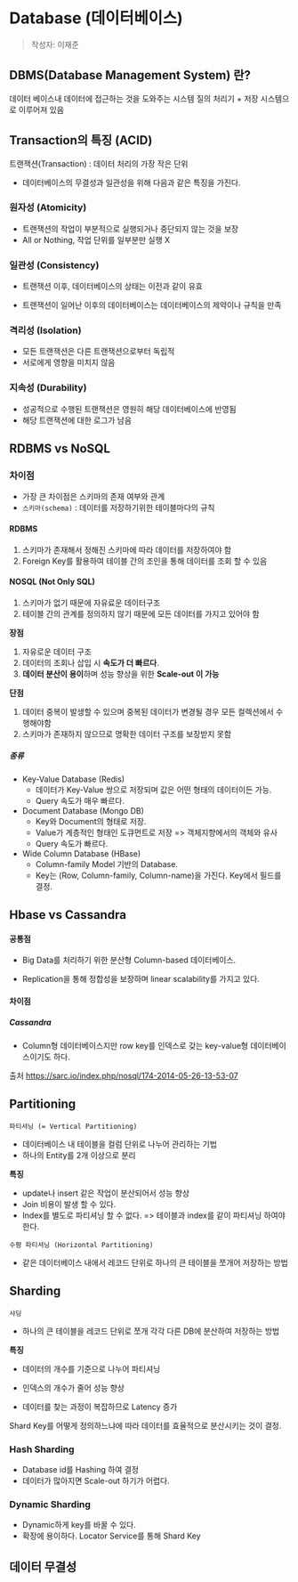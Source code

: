 # Database (데이터베이스)

>  작성자: 이재준



## DBMS(Database Management System) 란?

데이터 베이스내 데이터에 접근하는 것을 도와주는 시스템
질의 처리기 + 저장 시스템으로 이루어져 있음

## Transaction의 특징 (ACID)

트랜잭션(Transaction) : 데이터 처리의 가장 작은 단위

* 데이터베이스의 무결성과 일관성을 위해 다음과 같은 특징을 가진다.

### 원자성 (Atomicity)

* 트랜잭션의 작업이 부분적으로 실행되거나 중단되지 않는 것을 보장
* All or Nothing, 작업 단위를 일부분만 실행 X

### 일관성 (Consistency)

* 트랜잭션 이후, 데이터베이스의 상태는 이전과 같이 유효

* 트랜잭션이 일어난 이후의 데이터베이스는 데이터베이스의 제약이나 규칙을 만족

### 격리성 (Isolation)

* 모든 트랜잭션은 다른 트랜잭션으로부터 독립적
* 서로에게 영향을 미치지 않음

### 지속성 (Durability)

* 성공적으로 수행된 트랜잭션은 영원히 해당 데이터베이스에 반영됨
* 해당 트랜잭션에 대한 로그가 남음



## RDBMS vs NoSQL

### 차이점

* 가장 큰 차이점은 스키마의 존재 여부와 관계
* `스키마(schema)` : 데이터를 저장하기위한 테이블마다의 규칙

#### RDBMS

1. 스키마가 존재해서 정해진 스키마에 따라 데이터를 저장하여야 함
2. Foreign Key를 활용하여 테이블 간의 조인을 통해 데이터를 조회 할 수 있음

#### NOSQL (Not Only SQL)

1. 스키마가 없기 때문에 자유료운 데이터구조
2. 테이블 간의 관계를 정의하지 않기 때문에 모든 데이터를 가지고 있어야 함

**장점**

1. 자유로운 데이터 구조
2. 데이터의 조회나 삽입 시 **속도가 더 빠르다**.
3. **데이터 분산이 용이**하며 성능 향상을 위한 **Scale-out 이 가능**

**단점**

1. 데이터 중복이 발생할 수 있으며 중복된 데이터가 변경될 경우 모든 컬렉션에서 수행해야함
2. 스키마가 존재하지 않으므로 명확한 데이터 구조를 보장받지 못함

##### 종류

* Key-Value Database (Redis)
  * 데이터가 Key-Value 쌍으로 저장되며 값은 어떤 형태의 데이터이든 가능. 
  * Query 속도가 매우 빠르다.
* Document Database (Mongo DB)
  * Key와 Document의 형태로 저장.
  * Value가 계층적인 형태인 도큐먼트로 저장 => 객체지향에서의 객체와 유사
  * Query 속도가 빠르다.
* Wide Column Database (HBase)
  * Column-family Model 기반의 Database.
  * Key는 (Row, Column-family, Column-name)을 가진다. Key에서 필드를 결정.

## Hbase vs Cassandra

#### 공통점 
* Big Data를 처리하기 위한 분산형 Column-based 데이터베이스.

* Replication을 통해 정합성을 보장하며 linear scalability를 가지고 있다.

  

#### 차이점
##### Cassandra 
* Column형 데이터베이스지만 row key를 인덱스로 갖는 key-value형 데이터베이스이기도 하다.



출처 https://sarc.io/index.php/nosql/174-2014-05-26-13-53-07



## Partitioning 

`파티셔닝 (= Vertical Partitioning)`

* 데이터베이스 내 테이블을 컬럼 단위로 나누어 관리하는 기법
* 하나의 Entity를 2개 이상으로 분리

**특징** 

* update나 insert 같은 작업이 분산되어서 성능 향상
* Join 비용이 발생 할 수 있다.
* Index를 별도로 파티셔닝 할 수 없다. => 테이블과 index를 같이 파티셔닝 하여야 한다.

`수평 파티셔닝 (Horizontal Partitioning)`

* 같은 데이터베이스 내에서 레코드 단위로 하나의 큰 테이블을 쪼개어 저장하는 방법

## Sharding
`샤딩 `

* 하나의 큰 테이블을 레코드 단위로 쪼개 각각 다른 DB에 분산하여 저장하는 방법

**특징**

* 데이터의 개수를 기준으로 나누어 파티셔닝
* 인덱스의 개수가 줄어 성능 향상

* 데이터를 찾는 과정이 복잡하므로 Latency 증가



Shard Key를 어떻게 정의하느냐에 따라 데이터를 효율적으로 분산시키는 것이 결정.

### Hash Sharding
* Database id를 Hashing 하여 결정
* 데이터가 많아지면 Scale-out 하기가 어렵다.
### Dynamic Sharding
* Dynamic하게 key를 바꿀 수 있다. 
* 확장에 용이하다. Locator Service를 통해 Shard Key



## 데이터 무결성

